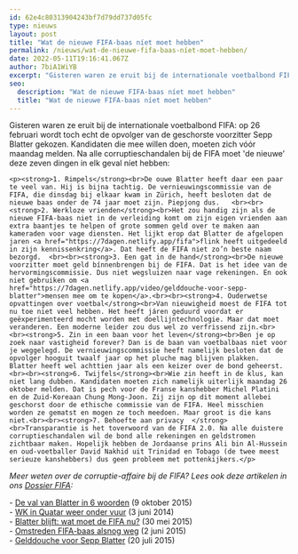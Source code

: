 ```yaml
---
id: 62e4c80313904243bf7d79dd737d05fc
type: nieuws
layout: post
title: "Wat de nieuwe FIFA-baas níet moet hebben"
permalink: /nieuws/wat-de-nieuwe-fifa-baas-níet-moet-hebben/
date: 2022-05-11T19:16:41.067Z
author: 7biA1WiYB
excerpt: "Gisteren waren ze eruit bij de internationale voetbalbond FIFA: op 26 februari wordt toch echt de opvolger van de geschorste voorzitter Sepp Blatter gekozen. Kandidaten die mee willen doen, moeten zich vóór maandag melden. Na alle corruptieschandalen bij de FIFA moet 'de nieuwe’ deze zeven dingen in elk geval níet hebben:  "
seo:
  description: "Wat de nieuwe FIFA-baas níet moet hebben"
  title: "Wat de nieuwe FIFA-baas níet moet hebben"
---
```

Gisteren waren ze eruit bij de internationale voetbalbond FIFA: op 26 februari wordt toch echt de opvolger van de geschorste voorzitter Sepp Blatter gekozen. Kandidaten die mee willen doen, moeten zich vóór maandag melden. Na alle corruptieschandalen bij de FIFA moet 'de nieuwe’ deze zeven dingen in elk geval níet hebben:  

    <p><strong>1. Rimpels</strong><br>De ouwe Blatter heeft daar een paar te veel van. Hij is bijna tachtig. De vernieuwingscommissie van de FIFA, die dinsdag bij elkaar kwam in Zürich, heeft besloten dat de nieuwe baas onder de 74 jaar moet zijn. Piepjong dus.   <br><br><strong>2. Werkloze vrienden</strong><br>Het zou handig zijn als de nieuwe FIFA-baas niet in de verleiding komt om zijn eigen vrienden aan extra baantjes te helpen of grote sommen geld over te maken aan kameraden voor vage diensten. Het lijkt erop dat Blatter de afgelopen jaren <a href="https://7dagen.netlify.app/fifa">flink heeft uitgedeeld in zijn kennissenkring</a>. Dat heeft de FIFA niet zo’n beste naam bezorgd.  <br><br><strong>3. Een gat in de hand</strong><br>De nieuwe voorzitter moet geld bínnenbrengen bij de FIFA. Dat is het idee van de hervormingscommissie. Dus niet wegsluizen naar vage rekeningen. En ook niet gebruiken om <a href="https://7dagen.netlify.app/video/gelddouche-voor-sepp-blatter">mensen mee om te kopen</a>.<br><br><strong>4. Ouderwetse opvattingen over voetbal</strong><br>Van nieuwigheid moest de FIFA tot nu toe niet veel hebben. Het heeft járen geduurd voordat er geëxperimenteerd mocht worden met doellijntechnologie. Maar dat moet veranderen. Een moderne leider zou dus wel zo verfrissend zijn.<br><br><strong>5. Zin in een baan voor het leven</strong><br>Ben je op zoek naar vastigheid forever? Dan is de baan van voetbalbaas niet voor je weggelegd. De vernieuwingscommissie heeft namelijk besloten dat de opvolger hooguit twaalf jaar op het pluche mag blijven plakken. Blatter heeft wel achttien jaar als een keizer over de bond geheerst.<br><br><strong>6. Twijfels</strong><br>Wie zin heeft in de klus, kan niet lang dubben. Kandidaten moeten zich namelijk uiterlijk maandag 26 oktober melden. Dat is pech voor de Franse kanshebber Michel Platini en de Zuid-Koreaan Chung Mong-Joon. Zij zijn op dit moment allebei geschorst door de ethische commissie van de FIFA. Heel misschien worden ze gematst en mogen ze toch meedoen. Maar groot is die kans niet.<br><br><strong>7. Behoefte aan privacy  </strong><br>Transparantie is het toverwoord van de FIFA 2.0. Na alle duistere corruptieschandalen wil de bond alle rekeningen en geldstromen zichtbaar maken. Hopelijk hebben de Jordaanse prins Ali bin Al-Hussein en oud-voetballer David Nakhid uit Trinidad en Tobago (de twee meest serieuze kanshebbers) dus geen probleem met pottenkijkers.</p>
<p><em>Meer weten over de corruptie-affaire bij de FIFA? Lees ook deze artikelen in ons <a href="https://7dagen.netlify.app/dossier-fifa">Dossier FIFA</a>:</em></p>
<p>- <a href="https://7dagen.netlify.app/nieuws/de-val-van-blatter-6-woorden">De val van Blatter in 6 woorden</a> (9 oktober 2015)<br>- <a href="https://7dagen.netlify.app/archief/wk-qatar-weer-onder-vuur">WK in Quatar weer onder vuur</a> (3 juni 2014)<br>- <a href="https://7dagen.netlify.app/nieuws/blatter-blijft-wat-moet-de-fifa-nu">Blatter blijft: wat moet de FIFA nu?</a> (30 mei 2015)<br>- <a href="https://7dagen.netlify.app/nieuws/omstreden-fifa-baas-blatter-alsnog-weg">Omstreden FIFA-baas alsnog weg</a> (2 juni 2015)<br>- <a href="https://7dagen.netlify.app/video/gelddouche-voor-sepp-blatter">Gelddouche voor Sepp Blatter</a> (20 juli 2015)</p>  
